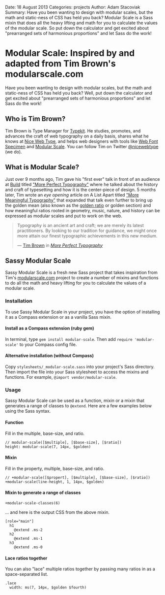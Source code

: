 Date: 18 August 2013
Categories: projects
Author: Adam Stacoviak
Summary: Have you been wanting to design with modular scales, but the math and static-ness of CSS has held you back? Modular Scale is a Sass mixin that does all the heavy lifting and math for you to calculate the values of the modular scale. So put down the calculator and get excited about "prearranged sets of harmonious proportions" and let Sass do the work!

# Modular Scale: Inspired by and adapted from Tim Brown's modularscale.com

Have you been wanting to design with modular scales, but the math and static-ness of CSS has held you back? Well, put down the calculator and get excited about "prearranged sets of harmonious proportions" and let Sass do the work!

## Who is Tim Brown?

Tim Brown is Type Manager for [Typekit](http://typekit.com/). He studies, promotes, and advances the craft of web typography on a daily basis, shares what he knows at [Nice Web Type](http://nicewebtype.com/), and helps web designers with tools like [Web Font Specimen](http://webfontspecimen.com/) and [Modular Scale](http://modularscale.com/). You can follow Tim on Twitter [@nicewebtype](http://twitter.com/nicewebtype) (we do).

## What is Modular Scale?

Just over 9 months ago, Tim gave his "first ever" talk in front of an audience at [Build](http://www.buildconference.com/) titled ["More Perfect Typography"](http://vimeo.com/17079380) where he talked about the history and craft of typesetting and how it is the center-piece of design. 5 months later, Tim wrote an *eye opening* article on A List Apart titled ["More Meaningful Typography"](http://www.alistapart.com/articles/more-meaningful-typography/) that expanded that talk even further to bring up the golden mean (also known as the [golden ratio](http://en.wikipedia.org/wiki/Golden_ratio) or golden section) and how meaningful ratios rooted in geometry, music, nature, and history can be expressed as modular scales and put to work on the web.

<blockquote cite="http://vimeo.com/17079380">
<p>Typography is an ancient art and craft; we are merely its latest practitioners. By looking to our tradition for guidance, we might once more attain our finest typographic achievements in this new medium.</p>
<footer>— <a href="http://nicewebtype.com/">Tim Brown</a> in <cite><a href="http://vimeo.com/17079380">More Perfect Typography</a></cite></footer>
</blockquote>

## Sassy Modular Scale

Sassy Modular Scale is a fresh new Sass project that takes inspiration from Tim's [modularscale.com](http://modularscale.com/) project to create a number of mixins and functions to do all the math and heavy lifting for you to calculate the values of a modular scale.

### Installation

To use Sassy Modular Scale in your project, you have the option of installing it as a Compass extension or as a vanilla Sass mixin.

#### Install as a Compass extension (ruby gem)

In terminal, type `gem install modular-scale`. Then add `require 'modular-scale'` to your Compass config file.

#### Alternative installation (without Compass)

Copy `stylesheets/_modular-scale.sass` into your project's Sass directory. Then import the file into your Sass stylesheet to access the mixins and functions. For example, `@import vendor/modular-scale`.

### Usage

Sassy Modular Scale can be used as a function, mixin or a mixin that generates a range of classes to `@extend`. Here are a few examples below using the Sass syntax.

#### Function

Fill in the multiple, base-size, and ratio.

    // modular-scale([$multiple], [$base-size], [$ratio])
    height: modular-scale(7, 14px, $golden)
    
#### Mixin
    
Fill in the property, multiple, base-size, and ratio.

    // +modular-scale([$propert], [$multiple], [$base-size], [$ratio])
    +modular-scale(line-height, 1, 14px, $golden)
    
#### Mixin to generate a range of classes

    +modular-scale-classes(6)
    
... and here is the output CSS from the above mixin.

    [role="main"]
      h1
        @extend .ms-2
      h2
        @extend .ms-1
      h3
        @extend .ms-0
        
#### Lace ratios together

You can also "lace" multiple ratios together by passing many ratios in as a space-separated list.

    .lace
      width: ms(7, 14px, $golden $fourth)